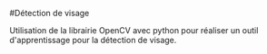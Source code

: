 #Détection de visage

Utilisation de la librairie OpenCV avec python pour réaliser un outil d'apprentissage pour la détection de visage.
